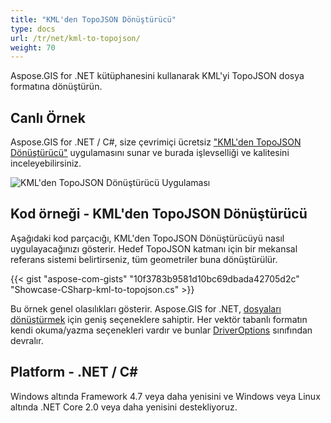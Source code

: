 ```yaml
---
title: "KML'den TopoJSON Dönüştürücü"
type: docs
url: /tr/net/kml-to-topojson/
weight: 70
---
```


Aspose.GIS for .NET kütüphanesini kullanarak KML'yi TopoJSON dosya formatına dönüştürün.

## **Canlı Örnek**

Aspose.GIS for .NET / C#, size çevrimiçi ücretsiz ["KML'den TopoJSON Dönüştürücü"](https://products.aspose.app/gis/conversion/kml-to-topojson) uygulamasını sunar ve burada işlevselliği ve kalitesini inceleyebilirsiniz.

![KML'den TopoJSON Dönüştürücü Uygulaması](conversion.png)

## **Kod örneği - KML'den TopoJSON Dönüştürücü**

Aşağıdaki kod parçacığı, KML'den TopoJSON Dönüştürücüyü nasıl uygulayacağınızı gösterir. Hedef TopoJSON katmanı için bir mekansal referans sistemi belirtirseniz, tüm geometriler buna dönüştürülür. 

{{< gist "aspose-com-gists" "10f3783b9581d10bc69dbada42705d2c" "Showcase-CSharp-kml-to-topojson.cs" >}}

Bu örnek genel olasılıkları gösterir. Aspose.GIS for .NET, [dosyaları dönüştürmek](https://docs.aspose.com/gis/net/vector-layers/) için geniş seçeneklere sahiptir. Her vektör tabanlı formatın kendi okuma/yazma seçenekleri vardır ve bunlar [DriverOptions](https://reference.aspose.com/gis/net/aspose.gis/driveroptions) sınıfından devralır.

## **Platform - .NET / C#**

Windows altında Framework 4.7 veya daha yenisini ve Windows veya Linux altında .NET Core 2.0 veya daha yenisini destekliyoruz.
